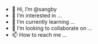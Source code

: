 - 👋 Hi, I’m @sangby
- 👀 I’m interested in ...
- 🌱 I’m currently learning ...
- 💞️ I’m looking to collaborate on ...
- 📫 How to reach me ...

<!---
sangby/sangby is a ✨ special ✨ repository because its `README.md` (this file) appears on your GitHub profile.
You can click the Preview link to take a look at your changes.
--->
